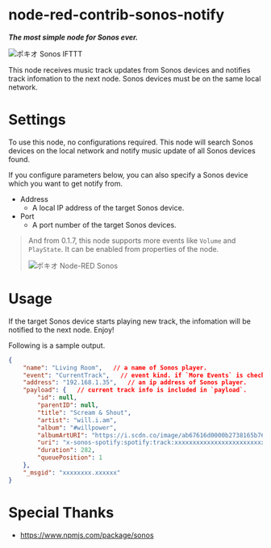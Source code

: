 # node-red-contrib-sonos-notify

***The most simple node for Sonos ever.***

![ポキオ Sonos IFTTT](https://lh3.googleusercontent.com/EL4CbWEkowVlXIqRIj1fy_TFtY896akj4HCRswZMzlEGuzsDPb-txWcreQ34KQhR2p4p3EYh4zWiradQS-f6kvtQ9QQfS7kM_HG9lNOE2wq6JjguI0wcfI5ScDkyWH7U4M_RjEx-uwM=s600 "ポキオ Sonos IFTTT")

This node receives music track updates from Sonos devices and notifies track infomation to the next node. Sonos devices must be on the same local network.


# Settings

To use this node, no configurations required. This node will search Sonos devices on the local network and notify music update of all Sonos devices found.


If you configure parameters below, you can also specify a Sonos device which you want to get notify from. 

 - Address
     - A local IP address of the target Sonos device.
 - Port
     - A port number of the target Sonos devices. 


> And from 0.1.7, this node supports more events like `Volume` and `PlayState`. It can be enabled from properties of the node.
> 
> ![ポキオ Node-RED Sonos](https://lh3.googleusercontent.com/sDfTjlGjKgWsBaJMuabJJ3PR6MegaXUvyx3gb3a2H-nkniTpZaOGNh5dNackDWwoysAltz2TaTyTtTOYtBOjiOG8T4VTPvSKDlilRFol060IOXaQsF7Y1eeixql20oYIVqtTXbJ9KmQ=s600 "ポキオ Node-RED Sonos")


# Usage

If the target Sonos device starts playing new track, the infomation will be notified to the next node. Enjoy!  

Following is a sample output.

```json
{
    "name": "Living Room",   // a name of Sonos player.
    "event": "CurrentTrack",   // event kind. if `More Events` is checked, this may vary.
    "address": "192.168.1.35",   // an ip address of Sonos player.
    "payload": {   // current track info is included in `payload`.
        "id": null,
        "parentID": null,
        "title": "Scream & Shout",
        "artist": "will.i.am",
        "album": "#willpower",
        "albumArtURI": "https://i.scdn.co/image/ab67616d0000b2738165b764264fb3705d7367d6",
        "uri": "x-sonos-spotify:spotify:track:xxxxxxxxxxxxxxxxxxxxxxxxxxxxxxxx",
        "duration": 282,
        "queuePosition": 1
    },
    "_msgid": "xxxxxxxx.xxxxxx"
}
```



# Special Thanks

 - https://www.npmjs.com/package/sonos
